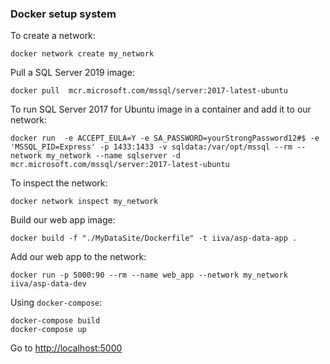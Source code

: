 ### Docker setup system ###

To create a network:

```
docker network create my_network
```

Pull a SQL Server 2019 image:
```
docker pull  mcr.microsoft.com/mssql/server:2017-latest-ubuntu
```

To run SQL Server 2017 for Ubuntu image in a container and add it to our network:

```
docker run  -e ACCEPT_EULA=Y -e SA_PASSWORD=yourStrongPassword12#$ -e 'MSSQL_PID=Express' -p 1433:1433 -v sqldata:/var/opt/mssql --rm --network my_network --name sqlserver -d  mcr.microsoft.com/mssql/server:2017-latest-ubuntu
```

To inspect the network:
```
docker network inspect my_network
```

Build our web app image:
```
docker build -f "./MyDataSite/Dockerfile" -t iiva/asp-data-app .
```

Add our web app to the network:
```
docker run -p 5000:90 --rm --name web_app --network my_network iiva/asp-data-dev
```

Using `docker-compose`:
```
docker-compose build
docker-compose up
```

Go to [http://localhost:5000](http://localhost:5000)
